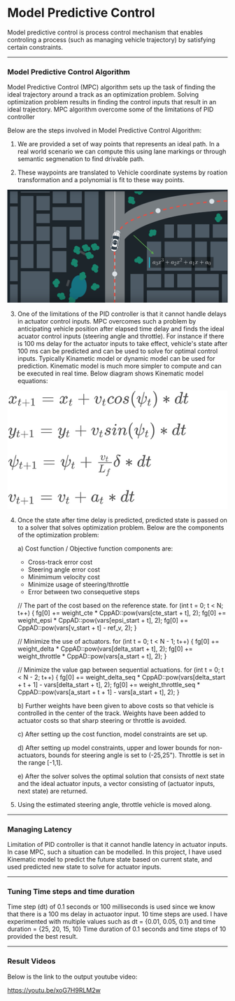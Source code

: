 # Model Predictive Control

Model predictive control is process control mechanism that enables controling a process (such as managing vehicle trajectory) by 
satisfying certain constraints.

[//]: # (Image References) 
[image1]: ./images/KinematicModel.png
[image2]: ./images/PolynomialFit.png


---

### Model Predictive Control Algorithm

Model Predictive Control (MPC) algorithm sets up the task of finding the ideal trajectory around a track as an optimization problem.
Solving optimization problem results in finding the control inputs that result in an ideal trajectory. MPC algorithm overcome
some of the limitations of PID controller

Below are the steps involved in Model Predictive Control Algorithm:

1. We are provided a set of way points that represents an ideal path. In a real world scenario we can compute this using lane markings or through
   semantic segmenation to find drivable path.

2. These waypoints are translated to Vehicle coordinate systems by roation transformation and a polynomial is fit to these way points.

![alt text][image2]

3. One of the limitations of the PID controller is that it cannot handle delays in actuator control inputs. MPC overcomes such a problem
   by anticipating vehicle position after elapsed time delay and finds the ideal acuator control inputs (steering angle and throttle).
   For instance if there is 100 ms delay for the actuator inputs to take effect, vehicle's state after 100 ms can be predicted and can 
   be used to solve for optimal control inputs. Typically Kinametic model or dynamic model can be used for prediction. Kinematic model is
   much more simpler to compute and can be executed in real time. Below diagram shows Kinematic model equations:

![alt text][image1]

4. Once the state after time delay is predicted, predicted state is passed on to a solver that solves optimization problem.
   Below are the components of the optimization problem:


   a) Cost function / Objective function components are:
      
      - Cross-track error cost
      - Steering angle error cost
      - Minimimum velocity cost
      - Minimize usage of steering/throttle
      - Error between two consequetive steps


    // The part of the cost based on the reference state.
    for (int t = 0; t < N; t++) {
      fg[0] += weight_cte * CppAD::pow(vars[cte_start + t], 2);
      fg[0] += weight_epsi * CppAD::pow(vars[epsi_start + t], 2);
      fg[0] += CppAD::pow(vars[v_start + t] - ref_v, 2);
    }

    // Minimize the use of actuators.
    for (int t = 0; t < N - 1; t++) {
      fg[0] += weight_delta * CppAD::pow(vars[delta_start + t], 2);
      fg[0] += weight_throttle * CppAD::pow(vars[a_start + t], 2);
    }

    // Minimize the value gap between sequential actuations.
    for (int t = 0; t < N - 2; t++) {
      fg[0] += weight_delta_seq * CppAD::pow(vars[delta_start + t + 1] - vars[delta_start + t], 2);
      fg[0] += weight_throttle_seq * CppAD::pow(vars[a_start + t + 1] - vars[a_start + t], 2);
    }


   b) Further weights have been given to above costs so that vehicle is controlled in the center of the track. Weights have been added to
      actuator costs so that sharp steering or throttle is avoided.

   c) After setting up the cost function, model constraints are set up.

   d) After setting up model constraints, upper and lower bounds for non-actuators, bounds for steering angle is set to (-25,25"). Throttle
      is set in the range [-1,1]. 

   e) After the solver solves the optimal solution that consists of next state and the ideal actuator inputs, a vector consisting of (actuator inputs, next state)
      are returned. 

5. Using the estimated steering angle, throttle vehicle is moved along.


---

### Managing Latency

Limitation of PID controller is that it cannot handle latency in actuator inputs. In case MPC, such a situation can be modelled.
In this project, I have used Kinematic model to predict the future state based on current state, and used predicted new state to
solve for actuator inputs. 


---

### Tuning Time steps and time duration

Time step (dt) of 0.1 seconds or 100 milliseconds is used since we know that there is a 100 ms delay in actuaotor input.
10 time steps are used. I have experimented with multiple values such as dt = {0.01, 0.05, 0.1} and time duration = {25, 20, 15, 10}
Time duration of 0.1 seconds and time steps of 10 provided the best result.


---

### Result Videos

Below is the link to the output youtube video:

https://youtu.be/xoG7H9RLM2w

